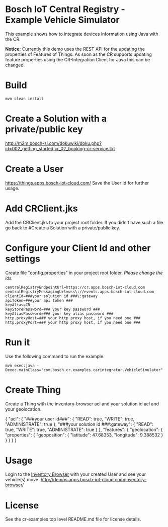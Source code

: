# Bosch IoT Central Registry - Example Vehicle Simulator

This example shows how to integrate devices information using Java with the CR.

**Notice:** Currently this demo uses the REST API for the updating the properties of Features of Things.
As soon as the CR supports updating feature properties using the CR-Integration Client for Java this can be changed.

# Build

```
mvn clean install
```

# Create a Solution with a private/public key

http://m2m.bosch-si.com/dokuwiki/doku.php?id=002_getting_started:cr_02_booking-cr-service.txt

# Create a User

https://things.apps.bosch-iot-cloud.com/
Save the User Id for further usage.

# Add CRClient.jks

Add the CRClient.jks to your project root folder.
If you didn't have such a file go back to #Create a Solution with a private/public key.

# Configure your Client Id and other settings

Create file "config.properties" in your project root folder. _Please change the ids._

```
centralRegistryEndpointUrl=https://cr.apps.bosch-iot-cloud.com
centralRegistryMessagingUrl=wss\://events.apps.bosch-iot-cloud.com
clientId=###your solution id ###\:gateway
apiToken=###your api token ###
keyAlias=CR
keyStorePassword=### your key password ###
keyAliasPassword=### your key alias password ###
http.proxyHost=### your http proxy host, if you need one ###
http.proxyPort=### your http proxy host, if you need one ###
```


# Run it

Use the following command to run the example.
```
mvn exec:java -Dexec.mainClass="com.bosch.cr.examples.carintegrator.VehicleSimulator"
```

# Create Thing

Create a Thing with the inventory-browser acl and your solution id acl and your geolocation.

{
	"acl": {
		"###your user id###": {
			"READ": true,
			"WRITE": true,
			"ADMINISTRATE": true
		},
		"###your solution id ###:gateway": {
			"READ": true,
			"WRITE": true,
			"ADMINISTRATE": true
		}
	},
	"features": {
		"geolocation": {
			"properties": {
				"geoposition": {
					"latitude": 47.68353,
					"longitude": 9.388532
				}
			}
		}
	}
}

# Usage

Login to the [Inventory Browser](../inventory-browser) with your created User and see your vehicle(s) move.
http://demos.apps.bosch-iot-cloud.com/inventory-browser/

# License

See the cr-examples top level README.md file for license details.
